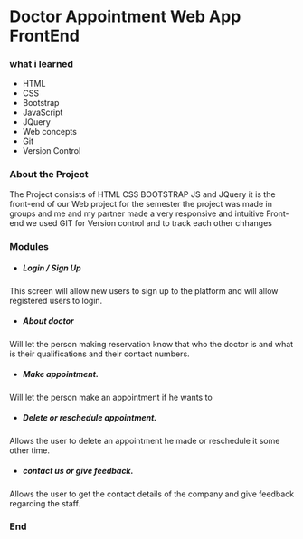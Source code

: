 # Doctor Appointment Web App FrontEnd

### what i learned

- HTML
- CSS 
- Bootstrap
- JavaScript
- JQuery
- Web concepts
- Git
- Version Control
### About the Project
The Project consists of HTML CSS BOOTSTRAP JS and JQuery it is the front-end of our Web project for the semester the project was made in groups and me and my partner made a very responsive and intuitive Front-end we used GIT for Version control and to track each other chhanges

### Modules

- ##### Login / Sign Up
This screen will allow new users to sign up to the platform and will allow registered users to login.
- ##### About doctor
Will let the person making reservation know that who the doctor is and what is their qualifications and their contact numbers.
- ##### Make appointment. 
Will let the person make an appointment if he wants to 
- ##### Delete or reschedule appointment.
Allows the user to delete an appointment he made or reschedule it some other time.
- ##### contact us or give feedback.
Allows the user to get the contact details of the company and give feedback regarding the staff.

### End

